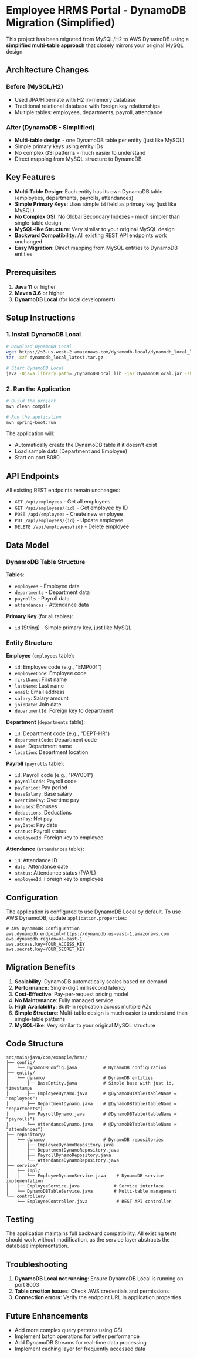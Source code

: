 ﻿# Employee HRMS Portal - DynamoDB Migration (Simplified)

This project has been migrated from MySQL/H2 to AWS DynamoDB using a **simplified multi-table approach** that closely mirrors your original MySQL design.

## Architecture Changes

### Before (MySQL/H2)
- Used JPA/Hibernate with H2 in-memory database
- Traditional relational database with foreign key relationships
- Multiple tables: employees, departments, payroll, attendance

### After (DynamoDB - Simplified)
- **Multi-table design** - one DynamoDB table per entity (just like MySQL)
- Simple primary keys using entity IDs
- No complex GSI patterns - much easier to understand
- Direct mapping from MySQL structure to DynamoDB

## Key Features

- **Multi-Table Design**: Each entity has its own DynamoDB table (employees, departments, payrolls, attendances)
- **Simple Primary Keys**: Uses simple `id` field as primary key (just like MySQL)
- **No Complex GSI**: No Global Secondary Indexes - much simpler than single-table design
- **MySQL-like Structure**: Very similar to your original MySQL design
- **Backward Compatibility**: All existing REST API endpoints work unchanged
- **Easy Migration**: Direct mapping from MySQL entities to DynamoDB entities

## Prerequisites

1. **Java 11** or higher
2. **Maven 3.6** or higher
3. **DynamoDB Local** (for local development)

## Setup Instructions

### 1. Install DynamoDB Local

```bash
# Download DynamoDB Local
wget https://s3-us-west-2.amazonaws.com/dynamodb-local/dynamodb_local_latest.tar.gz
tar -xzf dynamodb_local_latest.tar.gz

# Start DynamoDB Local
java -Djava.library.path=./DynamoDBLocal_lib -jar DynamoDBLocal.jar -sharedDb -port 8000
```

### 2. Run the Application

```bash
# Build the project
mvn clean compile

# Run the application
mvn spring-boot:run
```

The application will:
- Automatically create the DynamoDB table if it doesn't exist
- Load sample data (Department and Employee)
- Start on port 8080

## API Endpoints

All existing REST endpoints remain unchanged:

- `GET /api/employees` - Get all employees
- `GET /api/employees/{id}` - Get employee by ID
- `POST /api/employees` - Create new employee
- `PUT /api/employees/{id}` - Update employee
- `DELETE /api/employees/{id}` - Delete employee

## Data Model

### DynamoDB Table Structure

**Tables**: 
- `employees` - Employee data
- `departments` - Department data  
- `payrolls` - Payroll data
- `attendances` - Attendance data

**Primary Key** (for all tables):
- `id` (String) - Simple primary key, just like MySQL

### Entity Structure

**Employee** (`employees` table):
- `id`: Employee code (e.g., "EMP001")
- `employeeCode`: Employee code
- `firstName`: First name
- `lastName`: Last name
- `email`: Email address
- `salary`: Salary amount
- `joinDate`: Join date
- `departmentId`: Foreign key to department

**Department** (`departments` table):
- `id`: Department code (e.g., "DEPT-HR")
- `departmentCode`: Department code
- `name`: Department name
- `location`: Department location

**Payroll** (`payrolls` table):
- `id`: Payroll code (e.g., "PAY001")
- `payrollCode`: Payroll code
- `payPeriod`: Pay period
- `baseSalary`: Base salary
- `overtimePay`: Overtime pay
- `bonuses`: Bonuses
- `deductions`: Deductions
- `netPay`: Net pay
- `payDate`: Pay date
- `status`: Payroll status
- `employeeId`: Foreign key to employee

**Attendance** (`attendances` table):
- `id`: Attendance ID
- `date`: Attendance date
- `status`: Attendance status (P/A/L)
- `employeeId`: Foreign key to employee

## Configuration

The application is configured to use DynamoDB Local by default. To use AWS DynamoDB, update `application.properties`:

```properties
# AWS DynamoDB Configuration
aws.dynamodb.endpoint=https://dynamodb.us-east-1.amazonaws.com
aws.dynamodb.region=us-east-1
aws.access.key=YOUR_ACCESS_KEY
aws.secret.key=YOUR_SECRET_KEY
```

## Migration Benefits

1. **Scalability**: DynamoDB automatically scales based on demand
2. **Performance**: Single-digit millisecond latency
3. **Cost-Effective**: Pay-per-request pricing model
4. **No Maintenance**: Fully managed service
5. **High Availability**: Built-in replication across multiple AZs
6. **Simple Structure**: Multi-table design is much easier to understand than single-table patterns
7. **MySQL-like**: Very similar to your original MySQL structure

## Code Structure

```
src/main/java/com/example/hrms/
├── config/
│   └── DynamoDBConfig.java          # DynamoDB configuration
├── entity/
│   └── dynamo/                      # DynamoDB entities
│       ├── BaseEntity.java          # Simple base with just id, timestamps
│       ├── EmployeeDynamo.java      # @DynamoDBTable(tableName = "employees")
│       ├── DepartmentDynamo.java    # @DynamoDBTable(tableName = "departments")
│       ├── PayrollDynamo.java       # @DynamoDBTable(tableName = "payrolls")
│       └── AttendanceDynamo.java    # @DynamoDBTable(tableName = "attendances")
├── repository/
│   └── dynamo/                      # DynamoDB repositories
│       ├── EmployeeDynamoRepository.java
│       ├── DepartmentDynamoRepository.java
│       ├── PayrollDynamoRepository.java
│       └── AttendanceDynamoRepository.java
├── service/
│   ├── impl/
│   │   └── EmployeeDynamoService.java    # DynamoDB service implementation
│   ├── EmployeeService.java             # Service interface
│   └── DynamoDBTableService.java        # Multi-table management
└── controller/
    └── EmployeeController.java           # REST API controller
```

## Testing

The application maintains full backward compatibility. All existing tests should work without modification, as the service layer abstracts the database implementation.

## Troubleshooting

1. **DynamoDB Local not running**: Ensure DynamoDB Local is running on port 8003
2. **Table creation issues**: Check AWS credentials and permissions
3. **Connection errors**: Verify the endpoint URL in application.properties

## Future Enhancements

- Add more complex query patterns using GSI
- Implement batch operations for better performance
- Add DynamoDB Streams for real-time data processing
- Implement caching layer for frequently accessed data

